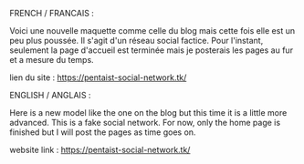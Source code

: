 FRENCH / FRANCAIS :

Voici une nouvelle maquette comme celle du blog mais cette fois elle est un peu plus poussée. Il s'agit d'un réseau social factice. Pour l'instant, seulement la page d'accueil est terminée mais je posterais les pages au fur et a mesure du temps.

lien du site : https://pentaist-social-network.tk/

ENGLISH / ANGLAIS :

Here is a new model like the one on the blog but this time it is a little more advanced. This is a fake social network. For now, only the home page is finished but I will post the pages as time goes on.

website link : https://pentaist-social-network.tk/
